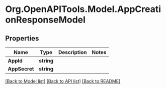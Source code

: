 # Org.OpenAPITools.Model.AppCreationResponseModel
## Properties

Name | Type | Description | Notes
------------ | ------------- | ------------- | -------------
**AppId** | **string** |  | 
**AppSecret** | **string** |  | 

[[Back to Model list]](../README.md#documentation-for-models) [[Back to API list]](../README.md#documentation-for-api-endpoints) [[Back to README]](../README.md)

